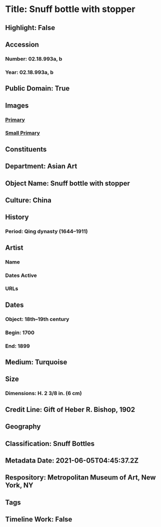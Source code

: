 # Title: Snuff bottle with stopper
## Highlight: False
## Accession
### Number: 02.18.993a, b
### Year: 02.18.993a, b
## Public Domain: True
## Images
### [Primary](https://images.metmuseum.org/CRDImages/as/original/83119.jpg)
### [Small Primary](https://images.metmuseum.org/CRDImages/as/web-large/83119.jpg)
## Constituents
## Department: Asian Art
## Object Name: Snuff bottle with stopper
## Culture: China
## History
### Period: Qing dynasty (1644–1911)
## Artist
### Name
### Dates Active
### URLs
## Dates
### Object: 18th–19th century
### Begin: 1700
### End: 1899
## Medium: Turquoise
## Size
### Dimensions: H. 2 3/8 in. (6 cm)
## Credit Line: Gift of Heber R. Bishop, 1902
## Geography
## Classification: Snuff Bottles
## Metadata Date: 2021-06-05T04:45:37.2Z
## Respository: Metropolitan Museum of Art, New York, NY
## Tags
## Timeline Work: False
